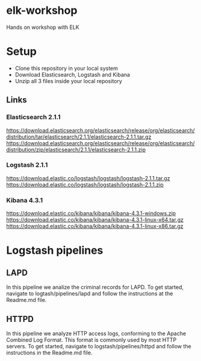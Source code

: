# elk-workshop
Hands on workshop with ELK

# Setup
- Clone this repository in your local system
- Download Elasticsearch, Logstash and Kibana 
- Unzip all 3 files inside your local repository

## Links

### Elasticsearch 2.1.1

https://download.elasticsearch.org/elasticsearch/release/org/elasticsearch/distribution/tar/elasticsearch/2.1.1/elasticsearch-2.1.1.tar.gz
https://download.elasticsearch.org/elasticsearch/release/org/elasticsearch/distribution/zip/elasticsearch/2.1.1/elasticsearch-2.1.1.zip

### Logstash 2.1.1

https://download.elastic.co/logstash/logstash/logstash-2.1.1.tar.gz
https://download.elastic.co/logstash/logstash/logstash-2.1.1.zip

### Kibana 4.3.1

https://download.elastic.co/kibana/kibana/kibana-4.3.1-windows.zip
https://download.elastic.co/kibana/kibana/kibana-4.3.1-linux-x64.tar.gz
https://download.elastic.co/kibana/kibana/kibana-4.3.1-linux-x86.tar.gz


# Logstash pipelines

## LAPD 

In this pipeline we analize the criminal records for LAPD. To get started, navigate to logtash/pipelines/lapd and follow the instructions at the Readme.md file.

## HTTPD

In this pipeline we analyze HTTP access logs, conforming to the Apache Combined Log Format. This format is commonly used by most HTTP servers. To get started, navigate to logstash/pipelines/httpd and follow the instructions in the Readme.md file.
